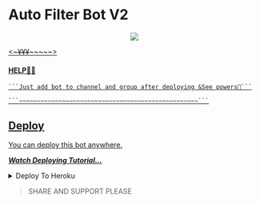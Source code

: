 # Auto Filter Bot V2

<p align="center">
  <a href="https://www.python.org">
    <img src="http://ForTheBadge.com/images/badges/made-with-python.svg">
<P align="center">
   <a href="https://t.me/sunaif_adkar">

<~~~~~~~~~¥¥¥~~~~~~~~~~~~~>

#### HELP👩‍💻
    ```Just add bot to channel and group after deploying &See powers🏃```

    ```~~~~~~~~~~~~~~~~~~~~~~~~~~~~~~~~~~~~~~~~~~~~~~~~~~```



## Deploy
You can deploy this bot anywhere.

<i>**[Watch Deploying Tutorial...](https://youtu.be/KTearEPhumc)**</i>

<details><summary>Deploy To Heroku</summary>
<p>
<br>
<a href="https://heroku.com/deploy?template=https://github.com/sunaif-adkar2/auto-filter-bot-premier/tree/main">
  <img src="https://www.herokucdn.com/deploy/button.svg" alt="Deploy">
</a>
</p>
</details>

>SHARE AND SUPPORT PLEASE
